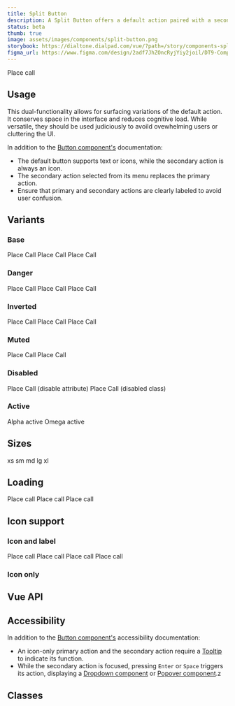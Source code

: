 ```yaml
---
title: Split Button
description: A Split Button offers a default action paired with a secondary action to reveal alternate or related actions.
status: beta
thumb: true
image: assets/images/components/split-button.png
storybook: https://dialtone.dialpad.com/vue/?path=/story/components-split-button--default
figma_url: https://www.figma.com/design/2adf7JhZOncRyjYiy2joil/DT9-Component-Library?node-id=17597-8212&t=zQhkLLjFhis5qtDn-11
---
```


<code-well-header>
  <dt-split-button
    omega-tooltip-text="More calling options"
  >
    Place call
    <template #dropdownList>
      <dt-list-item role="menuitem" navigation-type="arrow-keys"> Option 1 </dt-list-item>
      <dt-list-item role="menuitem" navigation-type="arrow-keys"> Option 2 </dt-list-item>
      <dt-list-item role="menuitem" navigation-type="arrow-keys"> Option 3 </dt-list-item>
    </template>
  </dt-split-button>
</code-well-header>

## Usage

This dual-functionality allows for surfacing variations of the default action. It conserves space in the interface and reduces cognitive load. While versatile, they should be used judiciously to avoild ovewhelming users or cluttering the UI.

In addition to the [Button component's](button.md) documentation:

- The default button supports text or icons, while the secondary action is always an icon.
- The secondary action selected from its menu replaces the primary action.
- Ensure that primary and secondary actions are clearly labeled to avoid user confusion.

<dialtone-usage>
<template #do>

- Use Split Buttons when you need to offer a default action paired with closely related actions, such as "Save" with secondary actions like "Save as Draft" or “Save all.”
- Reserve for scenarios where multiple related actions can reasonably be grouped within the same context via the secondary action.

</template>
<template #dont>

- Avoid using if the secondary action is unrelated or distantly related.
- Refrain from grouping multiple Split Buttons together, as this can lead to a cluttered and confusing interface.

</template>
</dialtone-usage>

## Variants

### Base

<code-well-header>
  <dt-stack direction="row" gap="400">
      <dt-split-button omega-tooltip-text="More calling options"> Place Call </dt-split-button>
      <dt-split-button importance="outlined" omega-tooltip-text="More calling options"> Place Call </dt-split-button>
      <dt-split-button importance="clear" omega-tooltip-text="More calling options"> Place Call </dt-split-button>
  </dt-stack>
</code-well-header>

<code-example-tabs
htmlCode='
<span class="d-split-btn">
  <button class="base-button__button d-btn d-btn--primary d-split-btn__alpha d-split-btn__alpha--md" type="button">
    <span class="d-btn__label base-button__label"> Place Call </span>
  </button>
  <button class="base-button__button d-btn d-btn--primary d-btn--icon-only d-split-btn__omega d-split-btn__omega--md" type="button">
    <span class="base-button__icon d-btn__icon d-btn__icon--left">...</span>
  </button>
</span>
<span class="d-split-btn">
  <button class="base-button__button d-btn d-btn--outlined d-split-btn__alpha d-split-btn__alpha--md" type="button">
    <span class="d-btn__label base-button__label"> Place Call </span>
  </button>
  <button class="base-button__button d-btn d-btn--outlined d-btn--icon-only d-split-btn__omega d-split-btn__omega--md" type="button">
    <span class="base-button__icon d-btn__icon d-btn__icon--left">...</span>
  </button>
</span>
<span class="d-split-btn">
  <button class="base-button__button d-btn d-split-btn__alpha d-split-btn__alpha--md" type="button">
    <span class="d-btn__label base-button__label"> Place Call </span>
  </button>
  <button class="base-button__button d-btn d-btn--icon-only d-split-btn__omega d-split-btn__omega--md" type="button">
    <span class="base-button__icon d-btn__icon d-btn__icon--left">...</span>
  </button>
</span>
'
vueCode='
<dt-split-button omega-tooltip-text="More calling options"> Place Call </dt-button>
<dt-split-button importance="outlined" omega-tooltip-text="More calling options"> Place Call </dt-button>
<dt-split-button importance="clear" omega-tooltip-text="More calling options"> Place Call </dt-button>
'
showHtmlWarning />

### Danger

<code-well-header>
  <dt-stack direction="row" gap="400">
      <dt-split-button kind="danger" omega-tooltip-text="More calling options"> Place Call </dt-split-button>
      <dt-split-button importance="outlined" kind="danger" omega-tooltip-text="More calling options"> Place Call </dt-split-button>
      <dt-split-button importance="clear" kind="danger" omega-tooltip-text="More calling options"> Place Call </dt-split-button>
  </dt-stack>
</code-well-header>

<code-example-tabs
htmlCode='
<span class="d-split-btn">
  <button class="base-button__button d-btn d-btn--primary d-btn--danger d-split-btn__alpha d-split-btn__alpha--md" type="button">
    <span class="d-btn__label base-button__label"> Place Call </span>
  </button>
  <button class="base-button__button d-btn d-btn--primary d-btn--danger d-btn--icon-only d-split-btn__omega d-split-btn__omega--md" type="button">
    <span class="base-button__icon d-btn__icon d-btn__icon--left">...</span>
  </button>
</span>
<span class="d-split-btn">
  <button class="base-button__button d-btn d-btn--outlined d-btn--danger d-split-btn__alpha d-split-btn__alpha--md" type="button">
    <span class="d-btn__label base-button__label"> Place Call </span>
  </button>
  <button class="base-button__button d-btn d-btn--outlined d-btn--danger d-btn--icon-only d-split-btn__omega d-split-btn__omega--md" type="button">
    <span class="base-button__icon d-btn__icon d-btn__icon--left">...</span>
  </button>
</span>
<span class="d-split-btn">
  <button class="base-button__button d-btn d-btn--danger d-split-btn__alpha d-split-btn__alpha--md" type="button">
    <span class="d-btn__label base-button__label"> Place Call </span>
  </button>
  <button class="base-button__button d-btn d-btn--danger d-btn--icon-only d-split-btn__omega d-split-btn__omega--md" type="button">
    <span class="base-button__icon d-btn__icon d-btn__icon--left">...</span>
  </button>
</span>
'
vueCode='
<dt-split-button kind="danger" omega-tooltip-text="More calling options"> Place Call </dt-button>
<dt-split-button importance="outlined" kind="danger" omega-tooltip-text="More calling options"> Place Call </dt-button>
<dt-split-button importance="clear" kind="danger" omega-tooltip-text="More calling options"> Place Call </dt-button>
'
showHtmlWarning />

### Inverted

<code-well-header bgclass="d-bgc-contrast">
  <dt-stack direction="row" gap="400">
      <dt-split-button kind="inverted" omega-tooltip-text="More calling options"> Place Call </dt-split-button>
      <dt-split-button importance="outlined" kind="inverted" omega-tooltip-text="More calling options"> Place Call </dt-split-button>
      <dt-split-button importance="clear" kind="inverted" omega-tooltip-text="More calling options"> Place Call </dt-split-button>
  </dt-stack>
</code-well-header>

<code-example-tabs
htmlCode='
<span class="d-split-btn">
  <button class="base-button__button d-btn d-btn--primary d-btn--inverted d-split-btn__alpha d-split-btn__alpha--md" type="button">
    <span class="d-btn__label base-button__label"> Place Call </span>
  </button>
  <button class="base-button__button d-btn d-btn--primary d-btn--inverted d-btn--icon-only d-split-btn__omega d-split-btn__omega--md" type="button">
    <span class="base-button__icon d-btn__icon d-btn__icon--left">...</span>
  </button>
</span>
<span class="d-split-btn">
  <button class="base-button__button d-btn d-btn--outlined d-btn--inverted d-split-btn__alpha d-split-btn__alpha--md" type="button">
    <span class="d-btn__label base-button__label"> Place Call </span>
  </button>
  <button class="base-button__button d-btn d-btn--outlined d-btn--inverted d-btn--icon-only d-split-btn__omega d-split-btn__omega--md" type="button">
    <span class="base-button__icon d-btn__icon d-btn__icon--left">...</span>
  </button>
</span>
<span class="d-split-btn">
  <button class="base-button__button d-btn d-btn--inverted d-split-btn__alpha d-split-btn__alpha--md" type="button">
    <span class="d-btn__label base-button__label"> Place Call </span>
  </button>
  <button class="base-button__button d-btn d-btn--inverted d-btn--icon-only d-split-btn__omega d-split-btn__omega--md" type="button">
    <span class="base-button__icon d-btn__icon d-btn__icon--left">...</span>
  </button>
</span>
'
vueCode='
<dt-split-button kind="inverted" omega-tooltip-text="More calling options"> Place Call </dt-split-button>
<dt-split-button importance="outlined" kind="inverted" omega-tooltip-text="More calling options"> Place Call </dt-split-button>
<dt-split-button importance="clear" kind="inverted" omega-tooltip-text="More calling options"> Place Call </dt-split-button>
'
showHtmlWarning />

### Muted

<code-well-header>
  <dt-stack direction="row" gap="400">
      <dt-split-button importance="outlined" kind="muted" omega-tooltip-text="More calling options"> Place Call </dt-split-button>
      <dt-split-button importance="clear" kind="muted" omega-tooltip-text="More calling options"> Place Call </dt-split-button>
  </dt-stack>
</code-well-header>

<code-example-tabs
htmlCode='
<span class="d-split-btn">
  <button class="base-button__button d-btn d-btn--outlined d-btn--muted d-split-btn__alpha d-split-btn__alpha--md" type="button">
    <span class="d-btn__label base-button__label"> Place Call </span>
  </button>
  <button class="base-button__button d-btn d-btn--outlined d-btn--muted d-btn--icon-only d-split-btn__omega d-split-btn__omega--md" type="button">
    <span class="base-button__icon d-btn__icon d-btn__icon--left">...</span>
  </button>
</span>
<span class="d-split-btn">
  <button class="base-button__button d-btn d-btn--muted d-split-btn__alpha d-split-btn__alpha--md" type="button">
    <span class="d-btn__label base-button__label"> Place Call </span>
  </button>
  <button class="base-button__button d-btn d-btn--muted d-btn--icon-only d-split-btn__omega d-split-btn__omega--md" type="button">
    <span class="base-button__icon d-btn__icon d-btn__icon--left">...</span>
  </button>
</span>
'
vueCode='
<dt-split-button importance="outlined" kind="muted" omega-tooltip-text="More calling options"> Place Call </dt-split-button>
<dt-split-button importance="clear" kind="muted" omega-tooltip-text="More calling options"> Place Call </dt-split-button>
'
showHtmlWarning />

### Disabled

<code-well-header>
  <dt-stack direction="row" gap="400">
      <dt-split-button disabled omega-tooltip-text="More calling options"> Place Call (disable attribute)</dt-split-button>
      <span class="d-c-not-allowed">
        <dt-split-button class="d-btn--disabled" omega-tooltip-text="More calling options"> Place Call (disabled class) </dt-split-button>
      </span>
  </dt-stack>
</code-well-header>

<code-example-tabs
htmlCode='
<span class="d-split-btn">
  <button class="base-button__button d-btn d-btn--primary d-split-btn__alpha d-split-btn__alpha--md" type="button" disabled>
    <span class="d-btn__label base-button__label"> Place Call </span>
  </button>
  <button class="base-button__button d-btn d-btn--primary d-btn--icon-only d-split-btn__omega d-split-btn__omega--md" type="button" disabled>
    <span class="base-button__icon d-btn__icon d-btn__icon--left">...</span>
  </button>
</span>
<span class="d-split-btn">
  <button class="base-button__button d-btn d-btn--primary d-split-btn__alpha d-split-btn__alpha--md d-btn--disabled" type="button">
    <span class="d-btn__label base-button__label"> Place Call </span>
  </button>
  <button class="base-button__button d-btn d-btn--primary d-btn--icon-only d-split-btn__omega d-split-btn__omega--md d-btn--disabled" type="button">
    <span class="base-button__icon d-btn__icon d-btn__icon--left">...</span>
  </button>
</span>
'
vueCode='
<dt-split-button disabled> Place Call (disable attribute)</dt-split-button>
<span class="d-c-not-allowed">
  <dt-split-button class="d-btn--disabled"> Place Call (disabled class) </dt-split-button>
</span>
'
showHtmlWarning />

### Active

<code-well-header>
  <dt-stack direction="row" gap="400">
    <dt-split-button alpha-active omega-tooltip-text="More calling options"> Alpha active </dt-split-button>
    <dt-split-button omega-active omega-tooltip-text="More calling options"> Omega active </dt-split-button>
  </dt-stack>
</code-well-header>

<code-example-tabs
htmlCode='
<span class="d-split-btn">
  <button class="base-button__button d-btn d-btn--primary d-btn--active d-split-btn__alpha d-split-btn__alpha--md" type="button">
    <span class="d-btn__label base-button__label"> Place Call </span>
  </button>
  <button class="base-button__button d-btn d-btn--primary d-btn--icon-only d-split-btn__omega d-split-btn__omega--md" type="button">
    <span class="base-button__icon d-btn__icon d-btn__icon--left">...</span>
  </button>
</span>
<span class="d-split-btn">
  <button class="base-button__button d-btn d-btn--primary d-split-btn__alpha d-split-btn__alpha--md" type="button">
    <span class="d-btn__label base-button__label"> Place Call </span>
  </button>
  <button class="base-button__button d-btn d-btn--primary d-btn--active d-btn--icon-only d-split-btn__omega d-split-btn__omega--md" type="button">
    <span class="base-button__icon d-btn__icon d-btn__icon--left">...</span>
  </button>
</span>
<span class="d-split-btn">
  <button class="base-button__button d-btn d-btn--primary d-btn--active d-split-btn__alpha d-split-btn__alpha--md" type="button">
    <span class="d-btn__label base-button__label"> Place Call </span>
  </button>
  <button class="base-button__button d-btn d-btn--primary d-btn--active d-btn--icon-only d-split-btn__omega d-split-btn__omega--md" type="button">
    <span class="base-button__icon d-btn__icon d-btn__icon--left">...</span>
  </button>
</span>
'
vueCode='
<dt-split-button alpha-active omega-tooltip-text="More calling options"> Alpha active </dt-split-button>
<dt-split-button omega-active omega-tooltip-text="More calling options"> Omega active </dt-split-button>
'
showHtmlWarning />

## Sizes

<code-well-header>
  <dt-stack direction="row" gap="400">
    <dt-split-button size="xs" omega-tooltip-text="More calling options"> xs </dt-split-button>
    <dt-split-button size="sm" omega-tooltip-text="More calling options"> sm </dt-split-button>
    <dt-split-button size="md" omega-tooltip-text="More calling options"> md </dt-split-button>
    <dt-split-button size="lg" omega-tooltip-text="More calling options"> lg </dt-split-button>
    <dt-split-button size="xl" omega-tooltip-text="More calling options"> xl </dt-split-button>
  </dt-stack>
</code-well-header>

<code-example-tabs
htmlCode='
<span class="d-split-btn">
  <button class="base-button__button d-btn d-btn--primary d-btn--xs d-split-btn__alpha d-split-btn__alpha--xs" type="button">
    <span class="d-btn__label base-button__label"> Place Call </span>
  </button>
  <button class="base-button__button d-btn d-btn--primary d-btn--xs d-btn--icon-only d-split-btn__omega d-split-btn__omega--xs" type="button">
    <span class="base-button__icon d-btn__icon d-btn__icon--left">...</span>
  </button>
</span>
<span class="d-split-btn">
  <button class="base-button__button d-btn d-btn--primary d-btn--sm d-split-btn__alpha d-split-btn__alpha--sm" type="button">
    <span class="d-btn__label base-button__label"> Place Call </span>
  </button>
  <button class="base-button__button d-btn d-btn--primary d-btn--sm d-btn--icon-only d-split-btn__omega d-split-btn__omega--sm" type="button">
    <span class="base-button__icon d-btn__icon d-btn__icon--left">...</span>
  </button>
</span>
<span class="d-split-btn">
  <button class="base-button__button d-btn d-btn--primary d-split-btn__alpha d-split-btn__alpha--md" type="button">
    <span class="d-btn__label base-button__label"> Place Call </span>
  </button>
  <button class="base-button__button d-btn d-btn--primary d-btn--icon-only d-split-btn__omega d-split-btn__omega--md" type="button">
    <span class="base-button__icon d-btn__icon d-btn__icon--left">...</span>
  </button>
</span>
<span class="d-split-btn">
  <button class="base-button__button d-btn d-btn--primary d-btn--lg d-split-btn__alpha d-split-btn__alpha--lg" type="button">
    <span class="d-btn__label base-button__label"> Place Call </span>
  </button>
  <button class="base-button__button d-btn d-btn--primary d-btn--lg d-btn--icon-only d-split-btn__omega d-split-btn__omega--lg" type="button">
    <span class="base-button__icon d-btn__icon d-btn__icon--left">...</span>
  </button>
</span>
<span class="d-split-btn">
  <button class="base-button__button d-btn d-btn--primary d-btn--xl d-split-btn__alpha d-split-btn__alpha--xl" type="button">
    <span class="d-btn__label base-button__label"> Place Call </span>
  </button>
  <button class="base-button__button d-btn d-btn--primary d-btn--xl d-btn--icon-only d-split-btn__omega d-split-btn__omega--xl" type="button">
    <span class="base-button__icon d-btn__icon d-btn__icon--left">...</span>
  </button>
</span>
'
vueCode='
<dt-split-button size="xs" omega-tooltip-text="More calling options"> xs </dt-split-button>
<dt-split-button size="sm" omega-tooltip-text="More calling options"> sm </dt-split-button>
<dt-split-button size="md" omega-tooltip-text="More calling options"> md </dt-split-button>
<dt-split-button size="lg" omega-tooltip-text="More calling options"> lg </dt-split-button>
<dt-split-button size="xl" omega-tooltip-text="More calling options"> xl </dt-split-button>
'
showHtmlWarning />

## Loading

<code-well-header>
  <dt-stack direction="row" gap="400">
    <dt-split-button alpha-loading omega-tooltip-text="More calling options"> Place call </dt-split-button>
    <dt-split-button alpha-loading importance="outlined" omega-tooltip-text="More calling options"> Place call </dt-split-button>
    <dt-split-button alpha-loading importance="clear" omega-tooltip-text="More calling options"> Place call </dt-split-button>
  </dt-stack>
</code-well-header>

<code-example-tabs
htmlCode='
<span class="d-split-btn">
  <button class="base-button__button d-btn d-btn--primary d-btn--loading d-split-btn__alpha d-split-btn__alpha--md" type="button">
    <span class="d-btn__label base-button__label"> Place Call </span>
  </button>
  <button class="base-button__button d-btn d-btn--primary d-btn--icon-only d-split-btn__omega d-split-btn__omega--md" type="button">
    <span class="base-button__icon d-btn__icon d-btn__icon--left">...</span>
  </button>
</span>
<span class="d-split-btn">
  <button class="base-button__button d-btn d-btn--outlined d-btn--loading d-split-btn__alpha d-split-btn__alpha--md" type="button">
    <span class="d-btn__label base-button__label"> Place Call </span>
  </button>
  <button class="base-button__button d-btn d-btn--outlined d-btn--icon-only d-split-btn__omega d-split-btn__omega--md" type="button">
    <span class="base-button__icon d-btn__icon d-btn__icon--left">...</span>
  </button>
</span>
<span class="d-split-btn">
  <button class="base-button__button d-btn d-btn--loading d-split-btn__alpha d-split-btn__alpha--md" type="button">
    <span class="d-btn__label base-button__label"> Place Call </span>
  </button>
  <button class="base-button__button d-btn d-btn--icon-only d-split-btn__omega d-split-btn__omega--md" type="button">
    <span class="base-button__icon d-btn__icon d-btn__icon--left">...</span>
  </button>
</span>
'
vueCode='
<dt-split-button alpha-loading omega-tooltip-text="More calling options"> Place call </dt-split-button>
<dt-split-button alpha-loading importance="outlined" omega-tooltip-text="More calling options"> Place call </dt-split-button>
<dt-split-button alpha-loading importance="clear" omega-tooltip-text="More calling options"> Place call </dt-split-button>
'
showHtmlWarning />

## Icon support

### Icon and label

<code-well-header>
  <dt-stack direction="row" gap="400">
    <dt-split-button importance="outlined" omega-tooltip-text="More calling options">
      <template #alphaIcon="{ size }">
        <dt-icon name="phone" :size="size" />
      </template>
      Place call
    </dt-split-button>
    <dt-split-button importance="outlined" alpha-icon-position="top" omega-tooltip-text="More calling options">
      <template #alphaIcon="{ size }">
        <dt-icon name="phone" :size="size" />
      </template>
      Place call
    </dt-split-button>
    <dt-split-button importance="outlined" alpha-icon-position="right" omega-tooltip-text="More calling options">
      <template #alphaIcon="{ size }">
        <dt-icon name="phone" :size="size" />
      </template>
      Place call
    </dt-split-button>
    <dt-split-button importance="outlined" alpha-icon-position="bottom" omega-tooltip-text="More calling options">
      <template #alphaIcon="{ size }">
        <dt-icon name="phone" :size="size" />
      </template>
      Place call
    </dt-split-button>
  </dt-stack>
</code-well-header>

<code-example-tabs
htmlCode='
<span class="d-split-btn">
  <button class="base-button__button d-btn d-btn--outlined d-split-btn__alpha d-split-btn__alpha--md" type="button">
    <span class="base-button__icon d-btn__icon d-btn__icon--left">
      <svg class="d-icon--size-300 d-icon">...</svg>
    </span>
    <span class="d-btn__label base-button__label"> Place Call </span>
  </button>
  <button class="base-button__button d-btn d-btn--outlined d-btn--icon-only d-split-btn__omega d-split-btn__omega--md" type="button">
    <span class="base-button__icon d-btn__icon d-btn__icon--left">...</span>
  </button>
</span>
<span class="d-split-btn">
  <button class="base-button__button d-btn d-btn--outlined d-split-btn__alpha d-split-btn__alpha--md" type="button">
    <span class="base-button__icon d-btn__icon d-btn__icon--top">
      <svg class="d-icon--size-300 d-icon">...</svg>
    </span>
    <span class="d-btn__label base-button__label"> Place Call </span>
  </button>
  <button class="base-button__button d-btn d-btn--outlined d-btn--icon-only d-split-btn__omega d-split-btn__omega--md" type="button">
    <span class="base-button__icon d-btn__icon d-btn__icon--left">...</span>
  </button>
</span>
<span class="d-split-btn">
  <button class="base-button__button d-btn d-btn--outlined d-split-btn__alpha d-split-btn__alpha--md" type="button">
    <span class="base-button__icon d-btn__icon d-btn__icon--right">
      <svg class="d-icon--size-300 d-icon">...</svg>
    </span>
    <span class="d-btn__label base-button__label"> Place Call </span>
  </button>
  <button class="base-button__button d-btn d-btn--outlined d-btn--icon-only d-split-btn__omega d-split-btn__omega--md" type="button">
    <span class="base-button__icon d-btn__icon d-btn__icon--left">...</span>
  </button>
</span>
<span class="d-split-btn">
  <button class="base-button__button d-btn d-btn--outlined d-split-btn__alpha d-split-btn__alpha--md" type="button">
    <span class="base-button__icon d-btn__icon d-btn__icon--bottom">
      <svg class="d-icon--size-300 d-icon">...</svg>
    </span>
    <span class="d-btn__label base-button__label"> Place Call </span>
  </button>
  <button class="base-button__button d-btn d-btn--outlined d-btn--icon-only d-split-btn__omega d-split-btn__omega--md" type="button">
    <span class="base-button__icon d-btn__icon d-btn__icon--left">...</span>
  </button>
</span>
'
vueCode='
<dt-split-button importance="outlined" omega-tooltip-text="More calling options">
  <template #alphaIcon="{ size }">
    <dt-icon name="phone" :size="size" />
  </template>
  Place call
</dt-split-button>
<dt-split-button importance="outlined" alpha-icon-position="top" omega-tooltip-text="More calling options">
  <template #alphaIcon="{ size }">
    <dt-icon name="phone" :size="size" />
  </template>
  Place call
</dt-split-button>
<dt-split-button importance="outlined" alpha-icon-position="right" omega-tooltip-text="More calling options">
  <template #alphaIcon="{ size }">
    <dt-icon name="phone" :size="size" />
  </template>
  Place call
</dt-split-button>
<dt-split-button importance="outlined" alpha-icon-position="bottom" omega-tooltip-text="More calling options">
  <template #alphaIcon="{ size }">
    <dt-icon name="phone" :size="size" />
  </template>
  Place call
</dt-split-button>
'
showHtmlWarning />

### Icon only

<code-well-header>
  <dt-stack direction="row" gap="400">
    <dt-split-button omega-tooltip-text="More calling options" alpha-tooltip-text="Place call">
      <template #alphaIcon="{ size }">
        <dt-icon name="phone" :size="size" />
      </template>
    </dt-split-button>
    <dt-split-button importance="outlined" kind="muted" omega-tooltip-text="More calling options" alpha-tooltip-text="Place call">
      <template #alphaIcon="{ size }">
        <dt-icon name="phone" :size="size" />
      </template>
    </dt-split-button>
    <dt-split-button importance="clear" kind="danger" omega-tooltip-text="More calling options" alpha-tooltip-text="Place call">
      <template #alphaIcon="{ size }">
        <dt-icon name="phone" :size="size" />
      </template>
    </dt-split-button>
  </dt-stack>
</code-well-header>

<code-example-tabs
htmlCode='
<span class="d-split-btn">
  <button class="base-button__button d-btn d-btn--primary d-split-btn__alpha d-split-btn__alpha--md" type="button">
    <span class="base-button__icon d-btn__icon d-btn__icon--left">
      <svg class="d-icon--size-300 d-icon">...</svg>
    </span>
  </button>
  <button class="base-button__button d-btn d-btn--outlined d-btn--icon-only d-split-btn__omega d-split-btn__omega--md" type="button">
    <span class="base-button__icon d-btn__icon d-btn__icon--left">...</span>
  </button>
</span>
<span class="d-split-btn">
  <button class="base-button__button d-btn d-btn--outlined d-split-btn__alpha d-split-btn__alpha--md" type="button">
    <span class="base-button__icon d-btn__icon d-btn__icon--left">
      <svg class="d-icon--size-300 d-icon">...</svg>
    </span>
  </button>
  <button class="base-button__button d-btn d-btn--outlined d-btn--icon-only d-split-btn__omega d-split-btn__omega--md" type="button">
    <span class="base-button__icon d-btn__icon d-btn__icon--left">...</span>
  </button>
</span>
<span class="d-split-btn">
  <button class="base-button__button d-btn d-btn--danger d-split-btn__alpha d-split-btn__alpha--md" type="button">
    <span class="base-button__icon d-btn__icon d-btn__icon--left">
      <svg class="d-icon--size-300 d-icon">...</svg>
    </span>
  </button>
  <button class="base-button__button d-btn d-btn--outlined d-btn--icon-only d-split-btn__omega d-split-btn__omega--md" type="button">
    <span class="base-button__icon d-btn__icon d-btn__icon--left">...</span>
  </button>
</span>
'
vueCode='
<dt-split-button omega-tooltip-text="More calling options" alpha-tooltip-text="Place call">
  <template #alphaIcon="{ size }">
    <dt-icon name="phone" :size="size" />
  </template>
</dt-split-button>
<dt-split-button importance="outlined" kind="muted" omega-tooltip-text="More calling options" alpha-tooltip-text="Place call">
  <template #alphaIcon="{ size }">
    <dt-icon name="phone" :size="size" />
  </template>
</dt-split-button>
<dt-split-button importance="clear" kind="danger" omega-tooltip-text="More calling options" alpha-tooltip-text="Place call">
  <template #alphaIcon="{ size }">
    <dt-icon name="phone" :size="size" />
  </template>
</dt-split-button>
'
showHtmlWarning />

<code-well-header bgclass="d-bgc-contrast">
  <dt-stack direction="row" gap="400">
    <dt-split-button kind="inverted" omega-tooltip-text="More calling options" alpha-tooltip-text="Place call">
      <template #alphaIcon="{ size }">
        <dt-icon name="phone" :size="size" />
      </template>
    </dt-split-button>
    <dt-split-button importance="outlined" kind="inverted" omega-tooltip-text="More calling options" alpha-tooltip-text="Place call">
      <template #alphaIcon="{ size }">
        <dt-icon name="phone" :size="size" />
      </template>
    </dt-split-button>
    <dt-split-button importance="clear" kind="inverted" omega-tooltip-text="More calling options" alpha-tooltip-text="Place call">
      <template #alphaIcon="{ size }">
        <dt-icon name="phone" :size="size" />
      </template>
    </dt-split-button>
  </dt-stack>
</code-well-header>

<code-example-tabs
htmlCode='
<span class="d-split-btn">
  <button class="base-button__button d-btn d-btn--primary d-btn--inverted d-split-btn__alpha d-split-btn__alpha--md" type="button">
    <span class="base-button__icon d-btn__icon d-btn__icon--left">
      <svg class="d-icon--size-300 d-icon">...</svg>
    </span>
  </button>
  <button class="base-button__button d-btn d-btn--primary d-btn--inverted d-btn--icon-only d-split-btn__omega d-split-btn__omega--md" type="button">
    <span class="base-button__icon d-btn__icon d-btn__icon--left">...</span>
  </button>
</span>
<span class="d-split-btn">
  <button class="base-button__button d-btn d-btn--outlined d-btn--inverted d-split-btn__alpha d-split-btn__alpha--md" type="button">
    <span class="base-button__icon d-btn__icon d-btn__icon--left">
      <svg class="d-icon--size-300 d-icon">...</svg>
    </span>
  </button>
  <button class="base-button__button d-btn d-btn--outlined d-btn--inverted d-btn--icon-only d-split-btn__omega d-split-btn__omega--md" type="button">
    <span class="base-button__icon d-btn__icon d-btn__icon--left">...</span>
  </button>
</span>
<span class="d-split-btn">
  <button class="base-button__button d-btn d-btn--inverted d-split-btn__alpha d-split-btn__alpha--md" type="button">
    <span class="base-button__icon d-btn__icon d-btn__icon--left">
      <svg class="d-icon--size-300 d-icon">...</svg>
    </span>
  </button>
  <button class="base-button__button d-btn d-btn--inverted d-btn--icon-only d-split-btn__omega d-split-btn__omega--md" type="button">
    <span class="base-button__icon d-btn__icon d-btn__icon--left">...</span>
  </button>
</span>
'
vueCode='
<dt-split-button kind="inverted" omega-tooltip-text="More calling options" alpha-tooltip-text="Place call">
  <template #alphaIcon="{ size }">
    <dt-icon name="phone" :size="size" />
  </template>
</dt-split-button>
<dt-split-button importance="outlined" kind="inverted" omega-tooltip-text="More calling options" alpha-tooltip-text="Place call">
  <template #alphaIcon="{ size }">
    <dt-icon name="phone" :size="size" />
  </template>
</dt-split-button>
<dt-split-button importance="clear" kind="inverted" omega-tooltip-text="More calling options" alpha-tooltip-text="Place call">
  <template #alphaIcon="{ size }">
    <dt-icon name="phone" :size="size" />
  </template>
</dt-split-button>
'
showHtmlWarning />

## Vue API

<component-vue-api component-name="splitButton" />

## Accessibility

In addition to the [Button component's](button.md#accessibility) accessibility documentation:

- An icon-only primary action and the secondary action require a [Tooltip](tooltip.md) to indicate its function.
- While the secondary action is focused, pressing `Enter` or `Space` triggers its action, displaying a [Dropdown component](dropdown.md) or [Popover component](popover.md).z

## Classes

<component-class-table component-name="split-button" />
